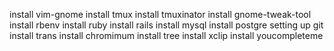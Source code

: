 install vim-gnome
install tmux
install tmuxinator
install gnome-tweak-tool
install rbenv
install ruby
install rails
install mysql
install postgre
setting up git
install trans
install chromimum
install tree
install xclip
install youcompleteme
